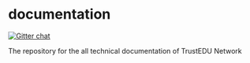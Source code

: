 # documentation
[![Gitter chat](https://badges.gitter.im/TrustEDU/gitter.png)](https://gitter.im/TrustEDU/Developers)

The repository for the all technical documentation of TrustEDU Network

